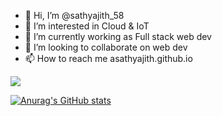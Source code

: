 - 👋 Hi, I’m @sathyajith_58
- 👀 I’m interested in Cloud & IoT
- 🌱 I’m currently working as Full stack web dev
- 💞️ I’m looking to collaborate on web dev
- 📫 How to reach me asathyajith.github.io

<!---
asathyajith/asathyajith is a ✨ special ✨ repository because its `README.md` (this file) appears on your GitHub profile.
You can click the Preview link to take a look at your changes.
--->


<image src="https://img.shields.io/badge/JavaScript-brightgreen"></image>

[![Anurag's GitHub stats](https://github-readme-stats.vercel.app/api?username=asathyajith)](https://github.com/anuraghazra/github-readme-stats)
